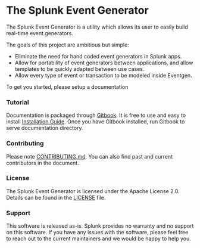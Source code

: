 # The Splunk Event Generator

The Splunk Event Generator is a utility which allows its user to easily build real-time event generators.

The goals of this project are ambitious but simple:

* Eliminate the need for hand coded event generators in Splunk apps.
* Allow for portability of event generators between applications, and allow templates to be quickly adapted between use cases.
* Allow every type of event or transaction to be modeled inside Eventgen.

To get you started, please setup a documentation

### Tutorial

Documentation is packaged through [Gitbook](https://www.gitbook.com/).
It is free to use and easy to install [Installation Guide](https://toolchain.gitbook.com/setup.html).
Once you have Gitbook installed, run Gitbook to serve documentation directory.

### Contributing

Please note [CONTRIBUTING.md](CONTRIBUTING.md). You can also find past and current contributors in the document.

### License

The Splunk Event Generator is licensed under the Apache License 2.0. Details can be found in the [LICENSE](LICENSE) file.

### Support

This software is released as-is. Splunk provides no warranty and no support on this software.
If you have any issues with the software, please feel free to reach out to the current maintainers and we would be happy to help you.
